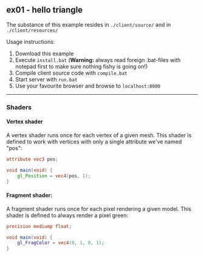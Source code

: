 ## ex01 - hello triangle

The substance of this example resides in `./client/source/` and in `./client/resources/`

Usage instructions:
1. Download this example
2. Execute `install.bat` (**Warning:** always read foreign .bat-files with notepad first to make sure nothing fishy is going on!)
3. Compile client source code with `compile.bat`
4. Start server with `run.bat`
5. Use your favourite browser and browse to `localhost:8000`

---

### Shaders
#### Vertex shader
A vertex shader runs once for each vertex of a given mesh. This shader is defined to work with vertices with only a single attribute we've named "pos":
```glsl
attribute vec3 pos;

void main(void) {
    gl_Position = vec4(pos, 1);
}
```

#### Fragment shader:
A fragment shader runs once for each pixel rendering a given model. This shader is defined to always render a pixel green:
```glsl
precision mediump float;

void main(void) {
    gl_FragColor = vec4(0, 1, 0, 1);
}
```

